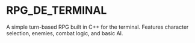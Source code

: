 # RPG_DE_TERMINAL
A simple turn-based RPG built in C++ for the terminal. Features character selection, enemies, combat logic, and basic AI.
